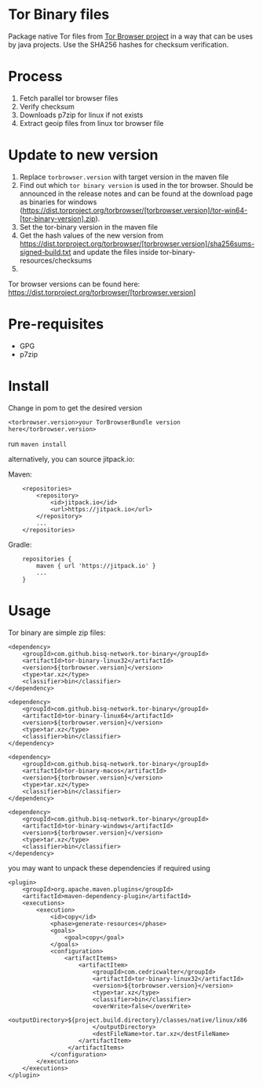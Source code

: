 # Tor Binary files

Package native Tor files from [Tor Browser project](https://www.torproject.org/) in a way that can be uses by java projects. Use the SHA256 hashes for checksum verification.

# Process

1. Fetch parallel tor browser files
2. Verify checksum
3. Downloads p7zip for linux if not exists
4. Extract geoip files from linux tor browser file

# Update to new version

1. Replace `torbrowser.version` with target version in the maven file
2. Find out which `tor binary version` is used in the tor browser. Should be announced in the release notes and can be found at the download page as binaries for windows (https://dist.torproject.org/torbrowser/[torbrowser.version]/tor-win64-[tor-binary-version].zip).
3. Set the tor-binary version in the maven file
4. Get the hash values of the new version from https://dist.torproject.org/torbrowser/[torbrowser.version]/sha256sums-signed-build.txt and update the files inside tor-binary-resources/checksums
5.

Tor browser versions can be found here: https://dist.torproject.org/torbrowser/[torbrowser.version]

# Pre-requisites

- GPG
- p7zip


# Install
Change in pom to get the desired version

```<torbrowser.version>your TorBrowserBundle version here</torbrowser.version>```

run ```maven install```

alternatively, you can source jitpack.io:

Maven:
```
    <repositories>
        <repository>
            <id>jitpack.io</id>
            <url>https://jitpack.io</url>
        </repository>
        ...
    </repositories>
```

Gradle:
```
    repositories {
        maven { url 'https://jitpack.io' }
        ...
    }
```


# Usage

Tor binary are simple zip files:

```
<dependency>
    <groupId>com.github.bisq-network.tor-binary</groupId>
    <artifactId>tor-binary-linux32</artifactId>
    <version>${torbrowser.version}</version>
    <type>tar.xz</type>
    <classifier>bin</classifier>
</dependency>
```
```
<dependency>
    <groupId>com.github.bisq-network.tor-binary</groupId>
    <artifactId>tor-binary-linux64</artifactId>
    <version>${torbrowser.version}</version>
    <type>tar.xz</type>
    <classifier>bin</classifier>
</dependency>
```
```
<dependency>
    <groupId>com.github.bisq-network.tor-binary</groupId>
    <artifactId>tor-binary-macos</artifactId>
    <version>${torbrowser.version}</version>
    <type>tar.xz</type>
    <classifier>bin</classifier>
</dependency>
```
```
<dependency>
    <groupId>com.github.bisq-network.tor-binary</groupId>
    <artifactId>tor-binary-windows</artifactId>
    <version>${torbrowser.version}</version>
    <type>tar.xz</type>
    <classifier>bin</classifier>
</dependency>
```

you may want to unpack these dependencies if required using
```
<plugin>
    <groupId>org.apache.maven.plugins</groupId>
    <artifactId>maven-dependency-plugin</artifactId>
    <executions>
        <execution>
            <id>copy</id>
            <phase>generate-resources</phase>
            <goals>
                <goal>copy</goal>
            </goals>
            <configuration>
                <artifactItems>
                    <artifactItem>
                        <groupId>com.cedricwalter</groupId>
                        <artifactId>tor-binary-linux32</artifactId>
                        <version>${torbrowser.version}</version>
                        <type>tar.xz</type>
                        <classifier>bin</classifier>
                        <overWrite>false</overWrite>
                        <outputDirectory>${project.build.directory}/classes/native/linux/x86
                        </outputDirectory>
                        <destFileName>tor.tar.xz</destFileName>
                    </artifactItem>
                 </artifactItems>
            </configuration>
        </execution>
    </executions>
</plugin>
```
